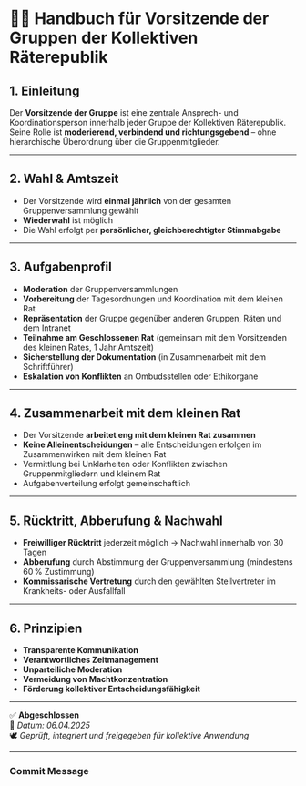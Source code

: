 # 🧑‍💼 Handbuch für Vorsitzende der Gruppen der Kollektiven Räterepublik
<!--
Autor: Fabio Weidner
Version: 1.0
Sektion: Politik & Verwaltung
Veröffentlichung: April 2025
-->

## 1. Einleitung

Der **Vorsitzende der Gruppe** ist eine zentrale Ansprech- und Koordinationsperson innerhalb jeder Gruppe der Kollektiven Räterepublik.  
Seine Rolle ist **moderierend, verbindend und richtungsgebend** – ohne hierarchische Überordnung über die Gruppenmitglieder.

---

## 2. Wahl & Amtszeit

- Der Vorsitzende wird **einmal jährlich** von der gesamten Gruppenversammlung gewählt
- **Wiederwahl** ist möglich
- Die Wahl erfolgt per **persönlicher, gleichberechtigter Stimmabgabe**

---

## 3. Aufgabenprofil

- **Moderation** der Gruppenversammlungen
- **Vorbereitung** der Tagesordnungen und Koordination mit dem kleinen Rat
- **Repräsentation** der Gruppe gegenüber anderen Gruppen, Räten und dem Intranet
- **Teilnahme am Geschlossenen Rat** (gemeinsam mit dem Vorsitzenden des kleinen Rates, 1 Jahr Amtszeit)
- **Sicherstellung der Dokumentation** (in Zusammenarbeit mit dem Schriftführer)
- **Eskalation von Konflikten** an Ombudsstellen oder Ethikorgane

---

## 4. Zusammenarbeit mit dem kleinen Rat

- Der Vorsitzende **arbeitet eng mit dem kleinen Rat zusammen**
- **Keine Alleinentscheidungen** – alle Entscheidungen erfolgen im Zusammenwirken mit dem kleinen Rat
- Vermittlung bei Unklarheiten oder Konflikten zwischen Gruppenmitgliedern und kleinem Rat
- Aufgabenverteilung erfolgt gemeinschaftlich

---

## 5. Rücktritt, Abberufung & Nachwahl

- **Freiwilliger Rücktritt** jederzeit möglich → Nachwahl innerhalb von 30 Tagen
- **Abberufung** durch Abstimmung der Gruppenversammlung (mindestens 60 % Zustimmung)
- **Kommissarische Vertretung** durch den gewählten Stellvertreter im Krankheits- oder Ausfallfall

---

## 6. Prinzipien

- **Transparente Kommunikation**
- **Verantwortliches Zeitmanagement**
- **Unparteiliche Moderation**
- **Vermeidung von Machtkonzentration**
- **Förderung kollektiver Entscheidungsfähigkeit**

---

✅ **Abgeschlossen**  
📅 *Datum: 06.04.2025*  
🕊️ *Geprüft, integriert und freigegeben für kollektive Anwendung*

---

### Commit Message
